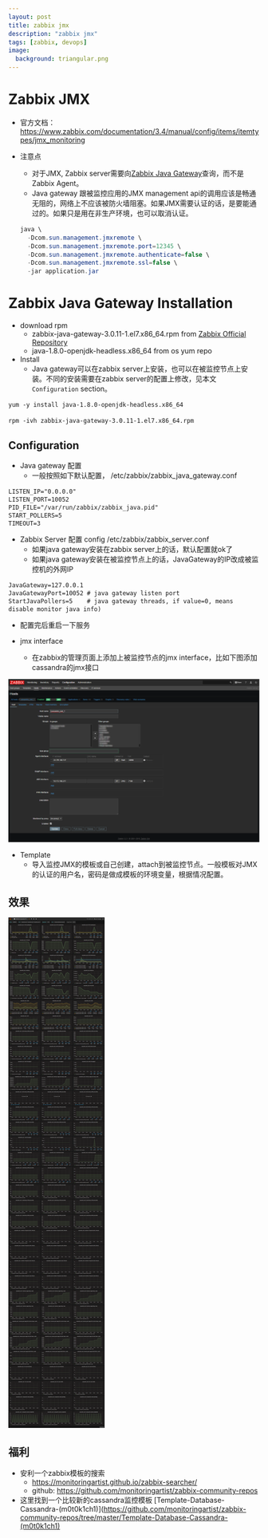 ```yaml
---
layout: post
title: zabbix jmx
description: "zabbix jmx"
tags: [zabbix, devops]
image:
  background: triangular.png
---
```


# Zabbix JMX

* 官方文档： https://www.zabbix.com/documentation/3.4/manual/config/items/itemtypes/jmx_monitoring
* 注意点
  - 对于JMX, Zabbix server需要向[Zabbix Java Gateway](https://www.zabbix.com/documentation/3.4/manual/concepts/java)查询，而不是Zabbix Agent。
  - Java gateway 跟被监控应用的JMX management api的调用应该是畅通无阻的，网络上不应该被防火墙阻塞。如果JMX需要认证的话，是要能通过的。如果只是用在非生产环境，也可以取消认证。
  
  ~~~java
  java \
    -Dcom.sun.management.jmxremote \
    -Dcom.sun.management.jmxremote.port=12345 \
    -Dcom.sun.management.jmxremote.authenticate=false \
    -Dcom.sun.management.jmxremote.ssl=false \
    -jar application.jar
  ~~~

# Zabbix Java Gateway Installation

* download rpm
  - zabbix-java-gateway-3.0.11-1.el7.x86_64.rpm from [Zabbix Official Repository](https://repo.zabbix.com/zabbix/)
  - java-1.8.0-openjdk-headless.x86_64 from os yum repo
* Install
  - Java gateway可以在zabbix server上安装，也可以在被监控节点上安装。不同的安装需要在zabbix server的配置上修改，见本文`Configuration` section。

~~~shell
yum -y install java-1.8.0-openjdk-headless.x86_64

rpm -ivh zabbix-java-gateway-3.0.11-1.el7.x86_64.rpm
~~~

## Configuration
* Java gateway 配置
  - 一般按照如下默认配置， /etc/zabbix/zabbix_java_gateway.conf

~~~shell
LISTEN_IP="0.0.0.0"
LISTEN_PORT=10052
PID_FILE="/var/run/zabbix/zabbix_java.pid"
START_POLLERS=5
TIMEOUT=3
~~~~

* Zabbix Server 配置 config /etc/zabbix/zabbix_server.conf
  - 如果java gateway安装在zabbix server上的话，默认配置就ok了
  - 如果java gateway安装在被监控节点上的话，JavaGateway的IP改成被监控机的外网IP

~~~shell
JavaGateway=127.0.0.1
JavaGatewayPort=10052 # java gateway listen port
StartJavaPollers=5    # java gateway threads, if value=0, means disable monitor java info)
~~~

* 配置完后重启一下服务

* jmx interface
  - 在zabbix的管理页面上添加上被监控节点的jmx interface，比如下图添加cassandra的jmx接口

![zabbix-passive-active](https://raw.githubusercontent.com/KasperDeng/kasperdeng.github.io/master/images/zabbix/zabbix-cassandra-jmx-interface.png)

* Template
  - 导入监控JMX的模板或自己创建，attach到被监控节点。一般模板对JMX的认证的用户名，密码是做成模板的环境变量，根据情况配置。

## 效果

![cassandra_dashboard](https://raw.githubusercontent.com/KasperDeng/kasperdeng.github.io/master/images/zabbix/cassandra_dashboard.png)


## 福利
* 安利一个zabbix模板的搜索
  - https://monitoringartist.github.io/zabbix-searcher/
  - github: https://github.com/monitoringartist/zabbix-community-repos
* 这里找到一个比较新的cassandra监控模板 [Template-Database-Cassandra-(m0t0k1ch1)](https://github.com/monitoringartist/zabbix-community-repos/tree/master/Template-Database-Cassandra-(m0t0k1ch1)
